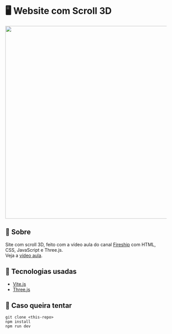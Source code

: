 # 🖥 Website com Scroll 3D
<img src="github/website3dvideo.gif" width="600px">

## 📒 Sobre
Site com scroll 3D, feito com a vídeo aula do canal [Fireship](https://www.youtube.com/channel/UCsBjURrPoezykLs9EqgamOA) com HTML, CSS, JavaScript e Three.js. <br>
Veja a [vídeo aula](https://www.youtube.com/watch?v=Q7AOvWpIVHU&t=531s).

## 🌟 Tecnologias usadas
- [Vite.js](https://vitejs.dev/)
- [Three.js](https://threejs.org/docs/index.html#manual/en/introduction/Creating-a-scene)

## 💾 Caso queira tentar
```
git clone <this-repo>
npm install
npm run dev
```
